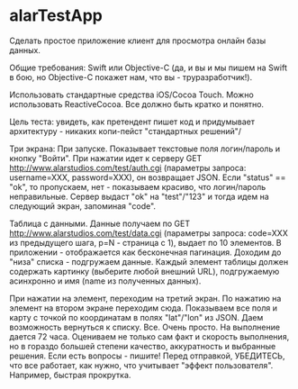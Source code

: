 # alarTestApp

Сделать простое приложение клиент для просмотра онлайн базы данных.

Общие требования:
Swift или Objective-C (да, и вы и мы пишем на Swift в бою, но Objective-C покажет нам, что вы - труразработчик!).

Использовать стандартные средства iOS/Cocoa Touch.
Можно использовать ReactiveCocoa.
Все должно быть кратко и понятно.

Цель теста: увидеть, как претендент пишет код и придумывает архитектуру - никаких копи-пейст "стандартных решений"/

Три экрана:
При запуске.
Показывает текстовые поля логин/пароль и кнопку "Войти".
При нажатии идет к серверу GET http://www.alarstudios.com/test/auth.cgi 
(параметры запроса: username=XXX, password=XXX), он возвращает JSON.
Если "status" == "ok", то пропускаем, нет - показываем красиво, что логин/пароль неправильные.
Сервер выдаст "ok" на "test"/"123" и тогда идем на следующий экран, запоминая "code".

Таблица с данными.
Данные получаем по GET http://www.alarstudios.com/test/data.cgi (параметры запроса: code=XXX из предыдущего шага, p=N - страница с 1), выдает по 10 элементов.
В приложении - отображается как бесконечная пагинация. Доходим до "низа" списка - подгружаем данные.
Каждый элемент таблицы должен содержать картинку (выберите любой внешний URL), подгружаемую асинхронно и имя (name из полученных данных).

При нажатии на элемент, переходим на третий экран.
По нажатию на элемент на втором экране переходим сюда.
Показываем все поля и карту с точкой по координатам в полях "lat"/"lon" из JSON.
Даем возможность вернуться к списку.
Все. Очень просто. На выполнение дается 72 часа. Оцениваем не только сам факт и скорость выполнения, но в гораздо большей степени качество, аккуратность и выбранные решения. Если есть вопросы - пишите!
Перед отправкой, УБЕДИТЕСЬ, что все работает, как нужно, что учитывает "эффект пользователя". Например, быстрая прокрутка.